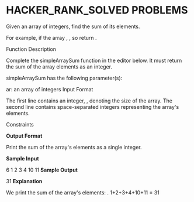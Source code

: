 # HACKER_RANK_SOLVED PROBLEMS
Given an array of integers, find the sum of its elements.

For example, if the array , , so return .

Function Description

Complete the simpleArraySum function in the editor below. It must return the sum of the array elements as an integer.

simpleArraySum has the following parameter(s):

ar: an array of integers
Input Format

The first line contains an integer, , denoting the size of the array.
The second line contains  space-separated integers representing the array's elements.

Constraints


**Output Format**

Print the sum of the array's elements as a single integer.

**Sample Input**

6
1 2 3 4 10 11
**Sample Output**

31
**Explanation**

We print the sum of the array's elements: .
1+2+3+4+10+11 = 31
